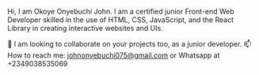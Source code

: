 Hi, I am Okoye Onyebuchi John. I am a certified junior Front-end Web Developer skilled in the use of HTML, CSS, JavaScript, and the React Library in creating interactive websites and UIs.

💞️ I am looking to collaborate on your projects too, as a junior developer.
📫 How to reach me: johnonyebuchi075@gmail.com or  Whatsapp at +2349038535069

<!---
Buchi001/Buchi001 is a ✨ special ✨ repository because its `README.md` (this file) appears on your GitHub profile.
You can click the Preview link to take a look at your changes.
--->
